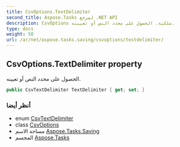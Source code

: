 ```yaml
---
title: CsvOptions.TextDelimiter
second_title: Aspose.Tasks لمرجع .NET API
description: CsvOptions ملكية. الحصول على محدد النص أو تعيينه.
type: docs
weight: 50
url: /ar/net/aspose.tasks.saving/csvoptions/textdelimiter/
---
```

## CsvOptions.TextDelimiter property

الحصول على محدد النص أو تعيينه.

```csharp
public CsvTextDelimiter TextDelimiter { get; set; }
```

### أنظر أيضا

* enum [CsvTextDelimiter](../../csvtextdelimiter/)
* class [CsvOptions](../)
* مساحة الاسم [Aspose.Tasks.Saving](../../csvoptions/)
* المجسم [Aspose.Tasks](../../../)


